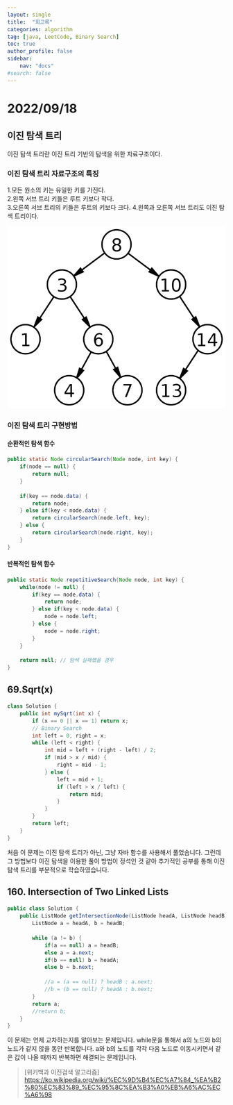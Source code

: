 ```yaml
---
layout: single
title:  "회고록"
categories: algorithm
tag: [java, LeetCode, Binary Search]
toc: true
author_profile: false
sidebar:
    nav: "docs"
#search: false
---
```


# 2022/09/18

## 이진 탐색 트리

이진 탐색 트리란 이진 트리 기반의 탐색을 위한 자료구조이다. 

### 이진 탐색 트리 자료구조의 특징 

1.모든 원소의 키는 유일한 키를 가진다.     
2.왼쪽 서브 트리 키들은 루트 키보다 작다.    
3.오른쪽 서브 트리의 키들은 루트의 키보다 크다. 
4.왼쪽과 오른쪽 서브 트리도 이진 탐색 트리이다.

![Binary search tree.svg](https://raw.githubusercontent.com/Antidote21/save-image-repo/main/img/800px-Binary_search_tree.svg.png)

### 이진 탐색 트리 구현방법

#### 순환적인 탐색 함수
```java
public static Node circularSearch(Node node, int key) {
	if(node == null) {
		return null;
	} 

	if(key == node.data) {
		return node;
	} else if(key < node.data) {
		return circularSearch(node.left, key);
	} else {
		return circularSearch(node.right, key);
	}
}
```

#### 반복적인 탐색 함수

```java
public static Node repetitiveSearch(Node node, int key) {
	while(node != null) {
		if(key == node.data) {
			return node;
		} else if(key < node.data) {
			node = node.left;
		} else {
			node = node.right;
		}
	}

	return null; // 탐색 실패했을 경우 
}
```

## 69.Sqrt(x)

```java
class Solution {
    public int mySqrt(int x) {              
        if (x == 0 || x == 1) return x;       
        // Binary Search
        int left = 0, right = x;
        while (left < right) {
            int mid = left + (right - left) / 2;
            if (mid > x / mid) {
                right = mid - 1; 
            } else {
                left = mid + 1;
                if (left > x / left) {
                    return mid;
                }                
            }
        }     
        return left;
    }
}
```
처음 이 문제는 이진 탐색 트리가 아닌, 그냥 자바 함수를 사용해서 
풀었습니다. 그런데 그 방법보다 이진 탐색을 이용한 풀이 방법이 정석인 
것 같아 추가적인 공부를 통해 이진 탐색 트리를 부분적으로 학습하였습니다. 

## 160. Intersection of Two Linked Lists

```java
public class Solution {
    public ListNode getIntersectionNode(ListNode headA, ListNode headB) {
        ListNode a = headA, b = headB;

        while (a != b) {           
            if(a == null) a = headB;
            else a = a.next;  
            if(b == null) b = headA;
            else b = b.next;
            
            //a = (a == null) ? headB : a.next;
            //b = (b == null) ? headA : b.next;
        }
        return a;
        //return b;
    }
}
```
이 문제는 언제 교차하는지를 알아보는 문제입니다. while문을 통해서 a의 노드와 b의
노드가 같지 않을 동안 반복합니다. a와 b의 노드를 각각 다음 노드로 이동시키면서 같은 
값이 나올 때까지 반복하면 해결되는 문제입니다.  

>[위키백과 이진검색 알고리즘]
<https://ko.wikipedia.org/wiki/%EC%9D%B4%EC%A7%84_%EA%B2%80%EC%83%89_%EC%95%8C%EA%B3%A0%EB%A6%AC%EC%A6%98>







